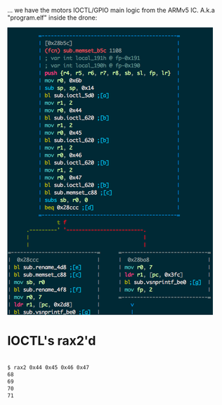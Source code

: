 ... we have the motors IOCTL/GPIO main logic from the ARMv5 IC. A.k.a "program.elf" inside the drone:

![arm_reversing_gpios](res/arm_reversing_gpios.png)


IOCTL's rax2'd
==============

<pre><code class="hljs" data-trim contenteditable>
$ rax2 0x44 0x45 0x46 0x47
68
69
70
71
</code></pre>
